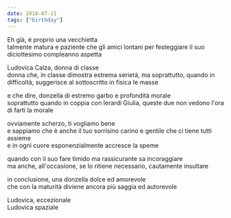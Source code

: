 ```yaml
---
date: 2018-07-11
tags: ["birthday"]
---
```

Eh già, è proprio una vecchietta   
talmente matura e paziente che gli amici lontani per festeggiare il suo diciottesimo compleanno aspetta

Ludovica Calza, donna di classe   
donna che, in classe dimostra estrema serietà, ma soprattutto, quando in difficoltà, suggerisce al sottoscritto in fisica le masse

e che dire, donzella di estremo garbo e profondità morale   
soprattutto quando in coppia con Ierardi Giulia, queste due non vedono l'ora di farti la morale

ovviamente scherzo, ti vogliamo bene      
e sappiamo che è anche il tuo sorrisino carino e gentile che ci tiene tutti assieme   
e in ogni cuore esponenzialmente accresce la speme      

quando con il suo fare timido ma rassicurante sa incoraggiare   
ma anche, all'occasione, se lo ritiene necessario, cautamente insultare 

in conclusione, una donzella dolce ed amorevole    
che con la maturità diviene ancora più saggia ed autorevole

Ludovica, eccezionale   
Ludovica spaziale
